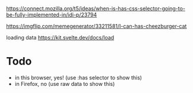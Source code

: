 https://connect.mozilla.org/t5/ideas/when-is-has-css-selector-going-to-be-fully-implemented-in/idi-p/23794

https://imgflip.com/memegenerator/33211581/I-can-has-cheezburger-cat

loading data
https://kit.svelte.dev/docs/load

# Todo

- in this browser, yes! (use :has selector to show this)
- in Firefox, no (use raw data to show this)
